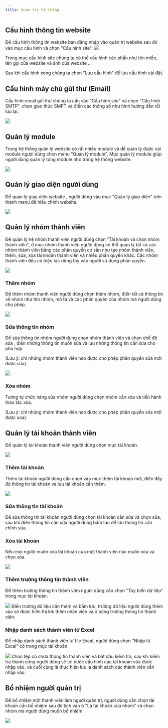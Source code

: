 ```yaml
---
title: Quản trị hệ thống
---
```


## Cấu hình thông tin website
Để cấu hình thông tin website bạn đăng nhập vào quản trị website sau đó vào mục cấu hình và chọn "Cấu hình site". 
![](images/system/cau_hinh_site.png)

Trong mục cấu hình site chúng ta có thể cấu hình các phần như tên miền, tên gọi của website và ảnh của website ... 

Sau khi cấu hình xong chúng ta chọn "Lưu cấu hình" để lưu cấu hình cài đặt.

## Cấu hình máy chủ gửi thư (Email)

Cấu hình email gửi thư chúng ta cần vào "Cấu hình site" và chọn "Cấu hình SMTP", chọn giao thức SMPT và điền các thông số như hình hướng dẫn rồi lưu lại.

![](images/system/cau_hinh_email.png)

## Quản lý module
Trong hệ thống quản lý website có rất nhiều module và để quản lý được cái module người dùng chọn menu "Quản lý module". Mục quản lý module giúp người dùng quản lý từng module nhỏ trong hệ thống website.

![](images/system/quan_ly_module.png)

## Quản lý giao diện người dùng

Để quản lý giao diện website , người dùng vào mục "Quản lý giao diện" trên thanh menu để hiểu chỉnh website.

![](images/system/quan_ly_giao_dien.png)

## Quản lý nhóm thành viên

Để quản lý hệ nhóm thành viên người dùng chọn "Tài khoản và chọn nhóm thành viên", ở mục nhóm thành viên người dùng có thể quản lý tất cả các nhóm thành viên bằng các phân quyền có sẵn như tạo nhóm thành viên, thêm, sửa, xóa tài khoản thành viên và nhiều phần quyền khác. Các nhóm thành viên đều có hiệu lực riêng tùy vào người sử dụng phân quyền.

![](images/system/nhom_thanh_vien.png) 


### Thêm nhóm

Để thêm nhóm thành viên người dùng chọn thêm nhóm, điền tất cả thông tin về nhóm như tên nhóm, mô tả và các phân quyền của nhóm mà người dùng cho phép.

![](images/system/them_nhom_thanh_vien.png)

### Sửa thông tin nhóm

Để sửa thông tin nhóm người dùng chọn nhóm thành viên và chọn chế độ sửa , điền những thông tin muốn sửa và lưu những thông tin cần sửa cho phù hợp.

(Lưu ý: chỉ những nhóm thành viên nào được cho phép phân quyền sửa mới được sửa).

![](images/system/sua_nhom.png)

### Xóa nhóm
Tương tự chức năng sửa nhóm người dùng chọn nhóm cần xóa và tiến hành thao tác xóa.

(Lưu ý: chỉ những nhóm thành viên nào được cho phép phân quyền xóa mới được xóa).


## Quản lý tài khoản thành viên

Để quản lý tài khoản thành viên người dùng chọn mục tài khoản.

![](images/system/tai_khoan.png)

### Thêm tài khoản

Thêm tài khoản người dùng cần chọn vào mục thêm tài khoản mới, điền đầy đủ thông tin tài khoản và lưu tài khoản cần thêm.

![](images/system/them_tai_khoan.png)

### Sửa thông tin tài khoản

Để sửa thông tin tài khoản người dùng chọn tài khoản cần sửa và chọn sửa, sau khi điền thông tin cần sửa người dùng bấm lưu để lưu thông tin cần chĩnh sửa.

### Xóa tài khoản

Nếu mọi người muốn xóa tài khoản của một thành viên nào muốn xóa và chọn xóa.

![](images/system/xoa_tai_khoan.png)

### Thêm trường thông tin thành viên

Để thêm trường thông tin thành viên người dùng cần chọn "Tùy biến dữ liệu" trong mục tài khoản.

![](images/system/them_truong_du_lieu.png)
Điền trường dữ liệu cần thêm và bấm lưu, trường dữ liệu người dùng thêm vào sẽ được hiển thị khi thêm nhân viên và ở bảng trường thông tin thành viên.

### Nhập danh sách thành viên từ Excel

Để nhập danh sách thành viên từ file Excal, người dùng chọn "Nhập từ Excal" có trong mục tài khoản.

![](images/system/nhap_file_excel.png)
Chọn tệp có chưa thông tin thành viên và bắt đầu kiểm tra, sau khi kiểm tra thành công người dùng sẽ tới bước cấu hình các tài khoản vừa được nhập vào. và cuối cùng là thực hiện lưu lạ danh sách các thành viên cần nhập vào.
## Bổ nhiệm người quản trị

Để bổ nhiệm một thành viên làm người quản trị, người dùng cần chọn tài khoản cần bổ nhiệm sau đó tích vào ô "Là tài khoản của nhóm" và chọn nhóm mà người dùng muốn bổ nhiệm.

![](images/system/bo_nhiem.png)
